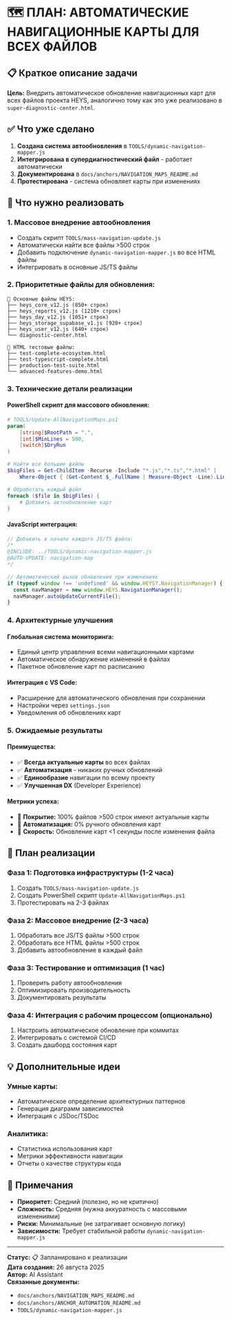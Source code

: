 # 🗺️ ПЛАН: АВТОМАТИЧЕСКИЕ НАВИГАЦИОННЫЕ КАРТЫ ДЛЯ ВСЕХ ФАЙЛОВ

## 📋 Краткое описание задачи

**Цель:** Внедрить автоматическое обновление навигационных карт для всех файлов
проекта HEYS, аналогично тому как это уже реализовано в
`super-diagnostic-center.html`.

## ✅ Что уже сделано

1. **Создана система автообновления** в `TOOLS/dynamic-navigation-mapper.js`
2. **Интегрирована в супердиагностический файл** - работает автоматически
3. **Документирована** в `docs/anchors/NAVIGATION_MAPS_README.md`
4. **Протестирована** - система обновляет карты при изменениях

## 🎯 Что нужно реализовать

### 1. **Массовое внедрение автообновления**

- Создать скрипт `TOOLS/mass-navigation-update.js`
- Автоматически найти все файлы >500 строк
- Добавить подключение `dynamic-navigation-mapper.js` во все HTML файлы
- Интегрировать в основные JS/TS файлы

### 2. **Приоритетные файлы для обновления:**

```
📁 Основные файлы HEYS:
├── heys_core_v12.js (850+ строк)
├── heys_reports_v12.js (1210+ строк)
├── heys_day_v12.js (1051+ строк)
├── heys_storage_supabase_v1.js (920+ строк)
├── heys_user_v12.js (640+ строк)
└── diagnostic-center.html

📁 HTML тестовые файлы:
├── test-complete-ecosystem.html
├── test-typescript-complete.html
├── production-test-suite.html
└── advanced-features-demo.html
```

### 3. **Технические детали реализации**

#### **PowerShell скрипт для массового обновления:**

```powershell
# TOOLS/Update-AllNavigationMaps.ps1
param(
    [string]$RootPath = ".",
    [int]$MinLines = 500,
    [switch]$DryRun
)

# Найти все большие файлы
$bigFiles = Get-ChildItem -Recurse -Include "*.js","*.ts","*.html" |
    Where-Object { (Get-Content $_.FullName | Measure-Object -Line).Lines -gt $MinLines }

# Обработать каждый файл
foreach ($file in $bigFiles) {
    # Добавить автообновление карт
}
```

#### **JavaScript интеграция:**

```javascript
// Добавить в начало каждого JS/TS файла:
/*
@INCLUDE: ../TOOLS/dynamic-navigation-mapper.js
@AUTO-UPDATE: navigation-map
*/

// Автоматический вызов обновления при изменениях
if (typeof window !== 'undefined' && window.HEYS?.NavigationManager) {
  const navManager = new window.HEYS.NavigationManager();
  navManager.autoUpdateCurrentFile();
}
```

### 4. **Архитектурные улучшения**

#### **Глобальная система мониторинга:**

- Единый центр управления всеми навигационными картами
- Автоматическое обнаружение изменений в файлах
- Пакетное обновление карт по расписанию

#### **Интеграция с VS Code:**

- Расширение для автоматического обновления при сохранении
- Настройки через `settings.json`
- Уведомления об обновлениях карт

### 5. **Ожидаемые результаты**

#### **Преимущества:**

- ✅ **Всегда актуальные карты** во всех файлах
- ✅ **Автоматизация** - никаких ручных обновлений
- ✅ **Единообразие** навигации по всему проекту
- ✅ **Улучшенная DX** (Developer Experience)

#### **Метрики успеха:**

- 🎯 **Покрытие:** 100% файлов >500 строк имеют актуальные карты
- 🎯 **Автоматизация:** 0% ручного обновления карт
- 🎯 **Скорость:** Обновление карт <1 секунды после изменения файла

## 🚀 План реализации

### **Фаза 1: Подготовка инфраструктуры** (1-2 часа)

1. Создать `TOOLS/mass-navigation-update.js`
2. Создать PowerShell скрипт `Update-AllNavigationMaps.ps1`
3. Протестировать на 2-3 файлах

### **Фаза 2: Массовое внедрение** (2-3 часа)

1. Обработать все JS/TS файлы >500 строк
2. Обработать все HTML файлы >500 строк
3. Добавить автообновление в каждый файл

### **Фаза 3: Тестирование и оптимизация** (1 час)

1. Проверить работу автообновления
2. Оптимизировать производительность
3. Документировать результаты

### **Фаза 4: Интеграция с рабочим процессом** (опционально)

1. Настроить автоматическое обновление при коммитах
2. Интегрировать с системой CI/CD
3. Создать дашборд состояния карт

## 💡 Дополнительные идеи

### **Умные карты:**

- Автоматическое определение архитектурных паттернов
- Генерация диаграмм зависимостей
- Интеграция с JSDoc/TSDoc

### **Аналитика:**

- Статистика использования карт
- Метрики эффективности навигации
- Отчеты о качестве структуры кода

## 📝 Примечания

- **Приоритет:** Средний (полезно, но не критично)
- **Сложность:** Средняя (нужна аккуратность с массовыми изменениями)
- **Риски:** Минимальные (не затрагивает основную логику)
- **Зависимости:** Требует стабильной работы `dynamic-navigation-mapper.js`

---

**Статус:** 📋 Запланировано к реализации  
**Дата создания:** 26 августа 2025  
**Автор:** AI Assistant  
**Связанные документы:**

- `docs/anchors/NAVIGATION_MAPS_README.md`
- `docs/anchors/ANCHOR_AUTOMATION_README.md`
- `TOOLS/dynamic-navigation-mapper.js`

